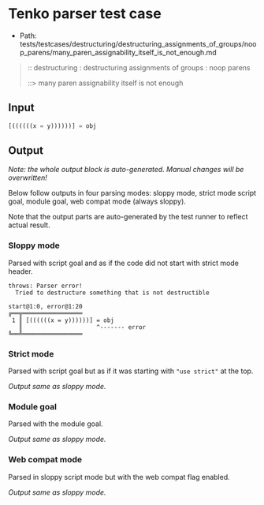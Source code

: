 # Tenko parser test case

- Path: tests/testcases/destructuring/destructuring_assignments_of_groups/noop_parens/many_paren_assignability_itself_is_not_enough.md

> :: destructuring : destructuring assignments of groups : noop parens
>
> ::> many paren assignability itself is not enough

## Input

`````js
[((((((x = y))))))] = obj
`````

## Output

_Note: the whole output block is auto-generated. Manual changes will be overwritten!_

Below follow outputs in four parsing modes: sloppy mode, strict mode script goal, module goal, web compat mode (always sloppy).

Note that the output parts are auto-generated by the test runner to reflect actual result.

### Sloppy mode

Parsed with script goal and as if the code did not start with strict mode header.

`````
throws: Parser error!
  Tried to destructure something that is not destructible

start@1:0, error@1:20
╔══╦═════════════════
 1 ║ [((((((x = y))))))] = obj
   ║                     ^------- error
╚══╩═════════════════

`````

### Strict mode

Parsed with script goal but as if it was starting with `"use strict"` at the top.

_Output same as sloppy mode._

### Module goal

Parsed with the module goal.

_Output same as sloppy mode._

### Web compat mode

Parsed in sloppy script mode but with the web compat flag enabled.

_Output same as sloppy mode._
